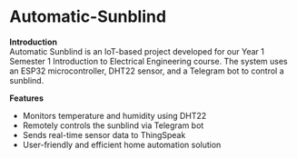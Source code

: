 # Automatic-Sunblind
**Introduction**  
Automatic Sunblind is an IoT-based project developed for our Year 1 Semester 1 Introduction to Electrical Engineering course. The system uses an ESP32 microcontroller, DHT22 sensor, and a Telegram bot to control a sunblind.

**Features**
- Monitors temperature and humidity using DHT22
- Remotely controls the sunblind via Telegram bot
- Sends real-time sensor data to ThingSpeak
- User-friendly and efficient home automation solution
